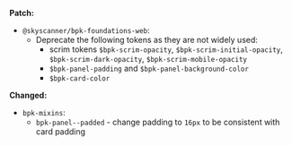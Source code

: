 **Patch:**
- `@skyscanner/bpk-foundations-web`:
    - Deprecate the following tokens as they are not widely used:
        - scrim tokens `$bpk-scrim-opacity`, `$bpk-scrim-initial-opacity`, `$bpk-scrim-dark-opacity`, `$bpk-scrim-mobile-opacity`
        - `$bpk-panel-padding` and `$bpk-panel-background-color`
        - `$bpk-card-color`

**Changed:**
- `bpk-mixins`:
    - `bpk-panel--padded` - change padding to `16px` to be consistent with card padding